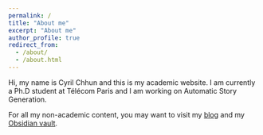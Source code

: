 ```yaml
---
permalink: /
title: "About me"
excerpt: "About me"
author_profile: true
redirect_from: 
  - /about/
  - /about.html
---
```


Hi, my name is Cyril Chhun and this is my academic website. I am currently a Ph.D student at Télécom Paris and I am working on Automatic Story Generation.

For all my non-academic content, you may want to visit my [blog](https://lashoun.com) and my [Obsidian vault](https://lashoun.com/notes).
